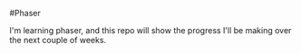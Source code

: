 #Phaser

I'm learning phaser, and this repo will show the progress I'll be making over the next couple of weeks.
